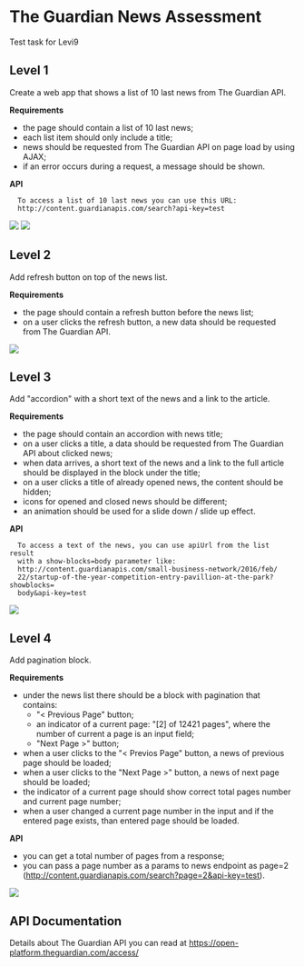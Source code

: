 # The Guardian News Assessment

Test task for Levi9

## Level 1

Create a web app that shows a list of 10 last news from The Guardian
API.

**Requirements**

- the page should contain a list of 10 last news;
- each list item should only include a title;
- news should be requested from The Guardian API on page load by using AJAX;
- if an error occurs during a request, a message should be shown.

**API**

      To access a list of 10 last news you can use this URL:
      http://content.guardianapis.com/search?api-key=test


![](img/1.jpg)
![](img/2.jpg)

## Level 2

Add refresh button on top of the news list.

**Requirements**

- the page should contain a refresh button before the news list;
- on a user clicks the refresh button, a new data should be requested from The Guardian API.

![](img/3.jpg)

## Level 3

Add "accordion" with a short text of the news and a link to the article.

**Requirements**

- the page should contain an accordion with news title;
- on a user clicks a title, a data should be requested from The Guardian API about clicked news;
- when data arrives, a short text of the news and a link to the full article should be displayed
  in the block under the title;
- on a user clicks a title of already opened news, the content should be hidden;
- icons for opened and closed news should be different;
- an animation should be used for a slide down / slide up effect.

**API**

      To access a text of the news, you can use apiUrl from the list result
      with a show-blocks=body parameter like:
      http://content.guardianapis.com/small-business-network/2016/feb/
      22/startup-of-the-year-competition-entry-pavillion-at-the-park?showblocks=
      body&api-key=test

![](img/4.jpg)

## Level 4

Add pagination block.

**Requirements**

- under the news list there should be a block with pagination that
  contains:
  - "< Previous Page" button;
  - an indicator of a current page: "[2] of 12421 pages", where
    the number of current a page is an input field;
  - "Next Page >" button;
- when a user clicks to the "< Previos Page" button, a news of
  previous page should be loaded;
- when a user clicks to the "Next Page >" button, a news of next
  page should be loaded;
- the indicator of a current page should show correct total pages
  number and current page number;
- when a user changed a current page number in the input and if
  the entered page exists, than entered page should be loaded.

**API**

- you can get a total number of pages from a response;
- you can pass a page number as a params to news endpoint
  as page=2 (http://content.guardianapis.com/search?page=2&api-key=test).

![](img/5.jpg)

## API Documentation

Details about The Guardian API you can read at https://open-platform.theguardian.com/access/
